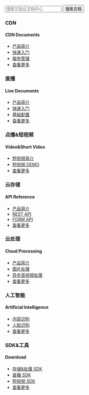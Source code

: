 <span class="betamark"></span>
<!-- 添加文档中心搜索功能 -->
<form class="search-docs" target="_blank" action="http://zhannei.baidu.com/cse/search">
    <input type="text" placeholder="搜索又拍云文档中心" class="search_content" id="bdcsMain" name="q">
    <button type="submit" class="search-btn">搜索文档</button>
</form>
<div class="minecraft clearfix">
    <div class="section section-api">
        <i class="upicon upicon-api"></i>
        <h3>CDN</h3>
        <h4>CDN Documents</h4>
        <ul class="list-unstyled">
            <li><a href="/cdn/product/">产品简介</a></li>
            <li><a href="/cdn/guide/">快速入门</a></li>
            <li><a href="/cdn/service/">服务管理</a></li>
            <li><a href="/cdn/">查看更多</a></li>
        </ul>
    </div>
    <div class="section section-api">
        <i class="upicon upicon-api"></i>
        <h3>直播</h3>
        <h4>Live Documents</h4>
        <ul class="list-unstyled">
            <li><a href="/live/Introduction/">产品简介</a></li>
            <li><a href="/live/guide/">快速入门</a></li>
            <li><a href="/live/primary/">基础配置</a></li>
            <li><a href="/live/Introduction/">查看更多</a></li>
        </ul>
    </div>
	<div class="section section-api">
        <i class="upicon upicon-api"></i>
        <h3>点播&短视频</h3>
        <h4>Video&Short Video</h4>
        <ul class="list-unstyled">
            <li><a href="/video/">短视频简介</a></li>
            <li><a href="/video/short_video_demo/">短视频 DEMO</a></li>
            <li><a href="/video/">查看更多</a></li>
        </ul>
    </div>
    <div class="section section-api">
        <i class="upicon upicon-api"></i>
        <h3>云存储</h3>
        <h4>API Reference</h4>
        <ul class="list-unstyled">
			<li><a href="/api/">产品简介</a></li>
            <li><a href="/api/rest_api/">REST API</a></li>
            <li><a href="/api/form_api/">FORM API</a></li>
            <li><a href="/api/">查看更多</a></li>
        </ul>
    </div>
    <div class="section section-api">
        <i class="upicon upicon-api"></i>
        <h3>云处理</h3>
        <h4>Cloud Processing</h4>
        <ul class="list-unstyled">
            <li><a href="/cloud/">产品简介</a></li>
            <li><a href="/cloud/image/">图片处理</a></li>
            <li><a href="/cloud/av/">异步音视频处理</a></li>
            <li><a href="/cloud/">查看更多</a></li>
        </ul>
    </div>
    <div class="section section-api">
        <i class="upicon upicon-api"></i>
        <h3>人工智能</h3>
        <h4>Artificial Intelligence</h4>
        <ul class="list-unstyled">
            <li><a href="/ai/audit">内容识别</a></li>
            <li><a href="/ai/face-detect">人脸识别</a></li>
            <li><a href="/ai/">查看更多</a></li>
        </ul>
    </div>
    <div class="section section-download">
        <i class="upicon upicon-download"></i>
        <h3>SDK&工具</h3>
        <h4>Download</h4>
        <ul class="list-unstyled">
            <li><a href="/download/#sdk">存储&处理 SDK </a></li>
            <li><a href="/download/#live-sdk">直播 SDK</a></li>
            <li><a href="/download/#short-video">短视频 SDK</a></li>
            <li><a href="/download/">查看更多</a></li>
        </ul>
    </div>
</div>
